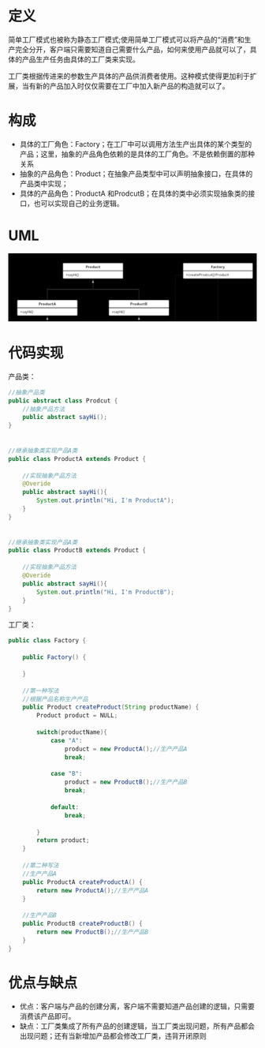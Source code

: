 # 定义

简单工厂模式也被称为静态工厂模式;使用简单工厂模式可以将产品的“消费”和生产完全分开，客户端只需要知道自己需要什么产品，如何来使用产品就可以了，具体的产品生产任务由具体的工厂类来实现。

工厂类根据传进来的参数生产具体的产品供消费者使用。这种模式使得更加利于扩展，当有新的产品加入时仅仅需要在工厂中加入新产品的构造就可以了。

# 构成

- 具体的工厂角色：Factory；在工厂中可以调用方法生产出具体的某个类型的产品；这里，抽象的产品角色依赖的是具体的工厂角色。不是依赖倒置的那种关系
- 抽象的产品角色：Product；在抽象产品类型中可以声明抽象接口，在具体的产品类中实现；
- 具体的产品角色：ProductA 和ProdcutB；在具体的类中必须实现抽象类的接口，也可以实现自己的业务逻辑。

# UML

![](images/Snipaste_2020-12-30_09-12-53.png)

# 代码实现

产品类：

```java
//抽象产品类
public abstract class Prodcut {
    //抽象产品方法
    public abstract sayHi();
}


//继承抽象类实现产品A类
public class ProductA extends Product {
    
    //实现抽象产品方法
    @Overide
    public abstract sayHi(){
        System.out.println("Hi, I'm ProductA");
    }
}


//继承抽象类实现产品A类
public class ProductB extends Product {
    
    //实现抽象产品方法
    @Overide
    public abstract sayHi(){
        System.out.println("Hi, I'm ProductB");
    }
}
```

工厂类：

```java
public class Factory {
    
    public Factory() {
        
    }
    
    //第一种写法
    //根据产品名称生产产品
    public Product createProduct(String productName) {
        Product product = NULL;
        
        switch(productName){
            case "A":
                product = new ProductA();//生产产品A
                break;
                
            case "B":
                product = new ProductB();//生产产品B
                break;
                
            default:
                break;
                
        }
        return product;
    }
    
    //第二种写法
    //生产产品A
    public ProductA createProductA() {
        return new ProductA();//生产产品A
    }
    
    //生产产品B
    public ProductB createProductB() {
        return new ProductB();//生产产品B
    }
}
```

# 优点与缺点

- 优点：客户端与产品的创建分离，客户端不需要知道产品创建的逻辑，只需要消费该产品即可。
- 缺点：工厂类集成了所有产品的创建逻辑，当工厂类出现问题，所有产品都会出现问题；还有当新增加产品都会修改工厂类，违背开闭原则